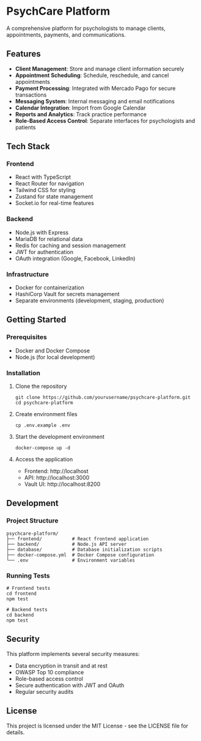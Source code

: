 # PsychCare Platform

A comprehensive platform for psychologists to manage clients, appointments, payments, and communications.

## Features

- **Client Management**: Store and manage client information securely
- **Appointment Scheduling**: Schedule, reschedule, and cancel appointments
- **Payment Processing**: Integrated with Mercado Pago for secure transactions
- **Messaging System**: Internal messaging and email notifications
- **Calendar Integration**: Import from Google Calendar
- **Reports and Analytics**: Track practice performance
- **Role-Based Access Control**: Separate interfaces for psychologists and patients

## Tech Stack

### Frontend
- React with TypeScript
- React Router for navigation
- Tailwind CSS for styling
- Zustand for state management
- Socket.io for real-time features

### Backend
- Node.js with Express
- MariaDB for relational data
- Redis for caching and session management
- JWT for authentication
- OAuth integration (Google, Facebook, LinkedIn)

### Infrastructure
- Docker for containerization
- HashiCorp Vault for secrets management
- Separate environments (development, staging, production)

## Getting Started

### Prerequisites
- Docker and Docker Compose
- Node.js (for local development)

### Installation

1. Clone the repository
   ```
   git clone https://github.com/yourusername/psychcare-platform.git
   cd psychcare-platform
   ```

2. Create environment files
   ```
   cp .env.example .env
   ```

3. Start the development environment
   ```
   docker-compose up -d
   ```

4. Access the application
   - Frontend: http://localhost
   - API: http://localhost:3000
   - Vault UI: http://localhost:8200

## Development

### Project Structure
```
psychcare-platform/
├── frontend/           # React frontend application
├── backend/            # Node.js API server
├── database/           # Database initialization scripts
├── docker-compose.yml  # Docker Compose configuration
└── .env                # Environment variables
```

### Running Tests
```
# Frontend tests
cd frontend
npm test

# Backend tests
cd backend
npm test
```

## Security

This platform implements several security measures:
- Data encryption in transit and at rest
- OWASP Top 10 compliance
- Role-based access control
- Secure authentication with JWT and OAuth
- Regular security audits

## License

This project is licensed under the MIT License - see the LICENSE file for details.